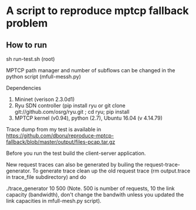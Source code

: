 
# A script to reproduce mptcp fallback problem  

How to run 
-----------------

sh run-test.sh (root)

MPTCP path manager and number of subflows can be changed in the python script (mfull-messh.py)

Dependencies


1. Mininet (verison 2.3.0d1)
2. Ryu SDN controller (pip install ryu or git clone git://github.com/osrg/ryu.git ; cd ryu; pip install 
3. MPTCP kernel (v0.94), python (2.7), Ubuntu 16.04 (v 4.14.79)

Trace dump from my test is available in https://github.com/dboru/reproduce-mptcp-fallback/blob/master/output/files-pcap.tar.gz

Before you run the test build the client-server application. 

New request traces can also be generated by builing the request-trace-generator. To generate trace clean up the old request trace (rm output.trace in trace_file subdirectory) and do 

./trace_generator 10 500  (Note. 500 is number of requests, 10 the link capacity (bandwidth), don't change the bandwith unless you updated the link capacities in mfull-mesh.py script). 









 

